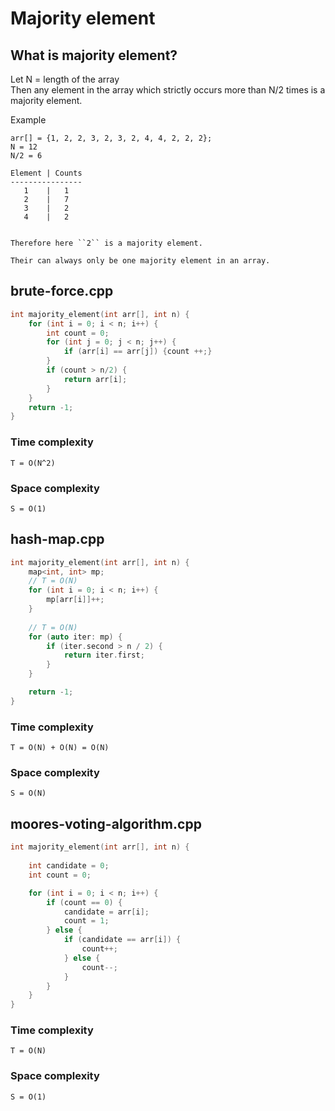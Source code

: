 # Majority element

## What is majority element?
Let N = length of the array <br>
Then any element in the array which strictly occurs more than N/2 times is a majority element.

Example
```
arr[] = {1, 2, 2, 3, 2, 3, 2, 4, 4, 2, 2, 2};
N = 12
N/2 = 6

Element | Counts
----------------
   1    |   1
   2    |   7
   3    |   2
   4    |   2


Therefore here ``2`` is a majority element. 

Their can always only be one majority element in an array.
```


## brute-force.cpp
```cpp
int majority_element(int arr[], int n) {
    for (int i = 0; i < n; i++) {
        int count = 0;
        for (int j = 0; j < n; j++) {
            if (arr[i] == arr[j]) {count ++;}
        }
        if (count > n/2) {
            return arr[i];
        }
    }
    return -1;
}
```

### Time complexity
``T = O(N^2)``

### Space complexity
``S = O(1)``


## hash-map.cpp
```cpp
int majority_element(int arr[], int n) {
    map<int, int> mp; 
    // T = O(N)
    for (int i = 0; i < n; i++) {
        mp[arr[i]]++;
    }
    
    // T = O(N)
    for (auto iter: mp) {
        if (iter.second > n / 2) {
            return iter.first;
        }
    } 

    return -1;
}
```

### Time complexity
``T = O(N) + O(N) = O(N)``

### Space complexity
``S = O(N)``


## moores-voting-algorithm.cpp
```cpp
int majority_element(int arr[], int n) {
    
    int candidate = 0;
    int count = 0;

    for (int i = 0; i < n; i++) {
        if (count == 0) {
            candidate = arr[i];
            count = 1;
        } else {
            if (candidate == arr[i]) {
                count++;
            } else {
                count--;
            }
        }
    }
}
```

### Time complexity
``T = O(N)``

### Space complexity
``S = O(1)``

